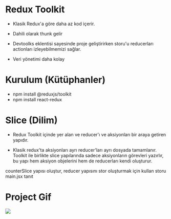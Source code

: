 # Redux Toolkit

- Klasik Redux'a göre daha az kod içerir.

- Dahili olarak thunk gelir

- Devtoolks eklentisi sayesinde proje geliştirirken storu'u reducerları actionları izleyebilmemizi sağlar.

- Veri yönetimi daha kolay

# Kurulum (Kütüphanler)
- npm install @reduxjs/toolkit
- npm install react-redux

# Slice (Dilim)

- Redux Toolkit içinde yer alan ve reducer'ı ve aksiyonları bir araya getiren yapıdır.

- Klasik redux'ta aksiyonları ayrı reducer'ları ayrı dosyada tamamlanır. Toolkit ile birlikte slice yapılarında sadece aksiyonların görevleri yazırlır, bu yapı hem aksiyon objelerini hem de reducerları kendi oluşturur.

counterSlice yapısı oluştur, reducer yapısını stor oluşturmak için kullan storu main.jsx tanıt

# Project Gif
<img src="./public/ToolkitCrudCounter.gif">
